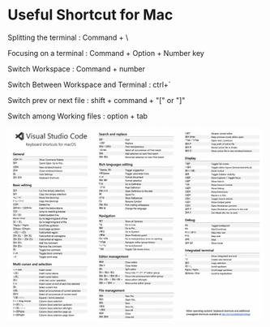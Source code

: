# Useful Shortcut for Mac

Splitting the terminal
: Command + \

Focusing on a terminal
: Command + Option + Number key

Switch Workspace
: Command + number

Switch Between Workspace and Terminal
: ctrl+`

Switch prev or next file
: shift + command + "[" or "]"

Switch among Working files
: option + tab

<img width="800px" src="./1.png">
